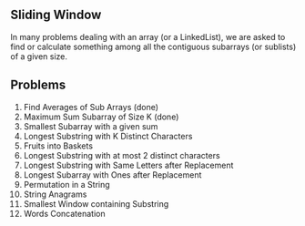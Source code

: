 ## Sliding Window
In many problems dealing with an array (or a LinkedList), we are asked to find or calculate something among all the contiguous subarrays (or sublists) of a given size.

## Problems
1. Find Averages of Sub Arrays (done)
2. Maximum Sum Subarray of Size K (done)
3. Smallest Subarray with a given sum
4. Longest Substring with K Distinct Characters
5. Fruits into Baskets
6. Longest Substring with at most 2 distinct characters
7. Longest Substring with Same Letters after Replacement
8. Longest Subarray with Ones after Replacement
9. Permutation in a String
10. String Anagrams
11. Smallest Window containing Substring
12. Words Concatenation